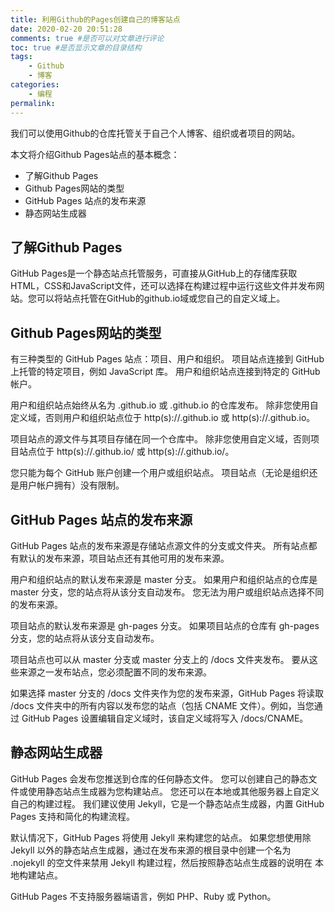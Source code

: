 ```yaml
---
title: 利用Github的Pages创建自己的博客站点
date: 2020-02-20 20:51:28
comments: true #是否可以对文章进行评论
toc: true #是否显示文章的目录结构
tags:
    - Github
    - 博客
categories:
    - 编程
permalink: 
---
```


我们可以使用Github的仓库托管关于自己个人博客、组织或者项目的网站。
  
本文将介绍Github Pages站点的基本概念：
- 了解Github Pages
- Github Pages网站的类型
- GitHub Pages 站点的发布来源
- 静态网站生成器
<!-- more -->

## 了解Github Pages
GitHub Pages是一个静态站点托管服务，可直接从GitHub上的存储库获取HTML，CSS和JavaScript文件，还可以选择在构建过程中运行这些文件并发布网站。您可以将站点托管在GitHub的github.io域或您自己的自定义域上。

## Github Pages网站的类型
有三种类型的 GitHub Pages 站点：项目、用户和组织。 项目站点连接到 GitHub 上托管的特定项目，例如 JavaScript 库。 用户和组织站点连接到特定的 GitHub 帐户。
  
用户和组织站点始终从名为 <user>.github.io 或 <organization>.github.io 的仓库发布。 除非您使用自定义域，否则用户和组织站点位于 http(s)://<username>.github.io 或 http(s)://<organization>.github.io。

项目站点的源文件与其项目存储在同一个仓库中。 除非您使用自定义域，否则项目站点位于 http(s)://<user>.github.io/<repository> 或 http(s)://<organization>.github.io/<repository>。
  
您只能为每个 GitHub 账户创建一个用户或组织站点。 项目站点（无论是组织还是用户帐户拥有）没有限制。

## GitHub Pages 站点的发布来源
GitHub Pages 站点的发布来源是存储站点源文件的分支或文件夹。 所有站点都有默认的发布来源，项目站点还有其他可用的发布来源。

用户和组织站点的默认发布来源是 master 分支。 如果用户和组织站点的仓库是 master 分支，您的站点将从该分支自动发布。 您无法为用户或组织站点选择不同的发布来源。

项目站点的默认发布来源是 gh-pages 分支。 如果项目站点的仓库有 gh-pages 分支，您的站点将从该分支自动发布。

项目站点也可以从 master 分支或 master 分支上的 /docs 文件夹发布。 要从这些来源之一发布站点，您必须配置不同的发布来源。 

如果选择 master 分支的 /docs 文件夹作为您的发布来源，GitHub Pages 将读取 /docs 文件夹中的所有内容以发布您的站点（包括 CNAME 文件）。例如，当您通过 GitHub Pages 设置编辑自定义域时，该自定义域将写入 /docs/CNAME。

## 静态网站生成器
GitHub Pages 会发布您推送到仓库的任何静态文件。 您可以创建自己的静态文件或使用静态站点生成器为您构建站点。 您还可以在本地或其他服务器上自定义自己的构建过程。 我们建议使用 Jekyll，它是一个静态站点生成器，内置 GitHub Pages 支持和简化的构建流程。

默认情况下，GitHub Pages 将使用 Jekyll 来构建您的站点。 如果您想使用除 Jekyll 以外的静态站点生成器，通过在发布来源的根目录中创建一个名为 .nojekyll 的空文件来禁用 Jekyll 构建过程，然后按照静态站点生成器的说明在 本地构建站点。

GitHub Pages 不支持服务器端语言，例如 PHP、Ruby 或 Python。